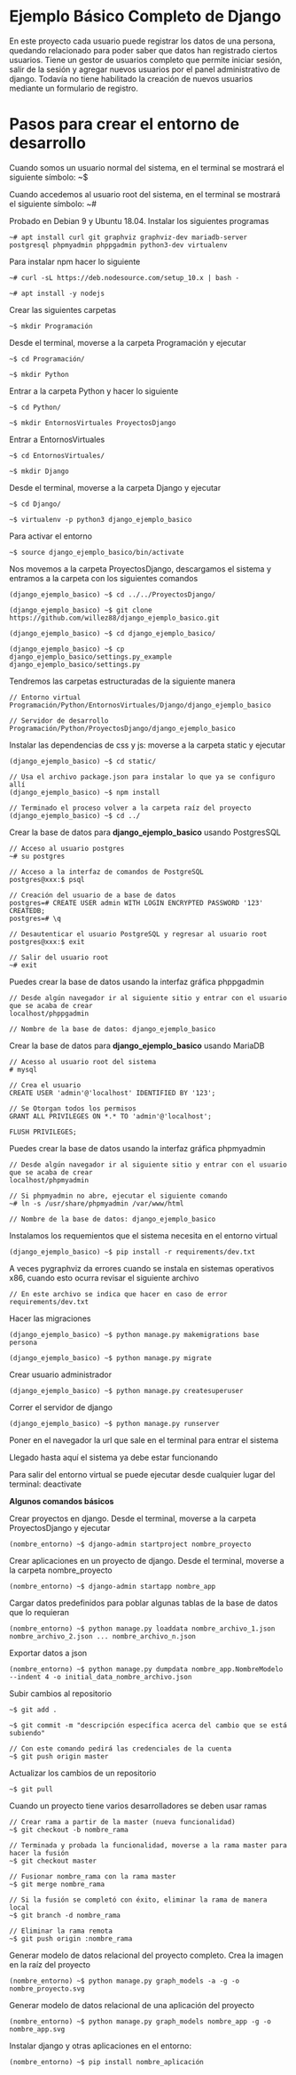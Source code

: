 # Ejemplo Básico Completo de Django

En este proyecto cada usuario puede registrar los datos de una persona, quedando relacionado para poder saber que datos han registrado ciertos usuarios. Tiene un gestor de usuarios completo que permite iniciar sesión, salir de la sesión y agregar nuevos usuarios por el panel administrativo de django. Todavía no tiene habilitado la creación de nuevos usuarios mediante un formulario de registro.

# Pasos para crear el entorno de desarrollo

Cuando somos un usuario normal del sistema, en el terminal se mostrará el siguiente símbolo: ~$

Cuando accedemos al usuario root del sistema, en el terminal se mostrará el siguiente símbolo: ~#

Probado en Debian 9 y Ubuntu 18.04. Instalar los siguientes programas

    ~# apt install curl git graphviz graphviz-dev mariadb-server postgresql phpmyadmin phppgadmin python3-dev virtualenv

Para instalar npm hacer lo siguiente

    ~# curl -sL https://deb.nodesource.com/setup_10.x | bash -

    ~# apt install -y nodejs

Crear las siguientes carpetas

    ~$ mkdir Programación

Desde el terminal, moverse a la carpeta Programación y ejecutar

    ~$ cd Programación/

    ~$ mkdir Python

Entrar a la carpeta Python y hacer lo siguiente

    ~$ cd Python/

    ~$ mkdir EntornosVirtuales ProyectosDjango

Entrar a EntornosVirtuales

    ~$ cd EntornosVirtuales/

    ~$ mkdir Django

Desde el terminal, moverse a la carpeta Django y ejecutar

    ~$ cd Django/

    ~$ virtualenv -p python3 django_ejemplo_basico

Para activar el entorno

    ~$ source django_ejemplo_basico/bin/activate

Nos movemos a la carpeta ProyectosDjango, descargamos el sistema y entramos a la carpeta con los siguientes comandos

    (django_ejemplo_basico) ~$ cd ../../ProyectosDjango/

    (django_ejemplo_basico) ~$ git clone https://github.com/willez88/django_ejemplo_basico.git

    (django_ejemplo_basico) ~$ cd django_ejemplo_basico/

    (django_ejemplo_basico) ~$ cp django_ejemplo_basico/settings.py_example django_ejemplo_basico/settings.py

Tendremos las carpetas estructuradas de la siguiente manera

    // Entorno virtual
    Programación/Python/EntornosVirtuales/Django/django_ejemplo_basico

    // Servidor de desarrollo
    Programación/Python/ProyectosDjango/django_ejemplo_basico

Instalar las dependencias de css y js: moverse a la carpeta static y ejecutar

    (django_ejemplo_basico) ~$ cd static/

    // Usa el archivo package.json para instalar lo que ya se configuro allí
    (django_ejemplo_basico) ~$ npm install

    // Terminado el proceso volver a la carpeta raíz del proyecto
    (django_ejemplo_basico) ~$ cd ../

Crear la base de datos para __django_ejemplo_basico__ usando PostgresSQL

    // Acceso al usuario postgres
    ~# su postgres

    // Acceso a la interfaz de comandos de PostgreSQL
    postgres@xxx:$ psql

    // Creación del usuario de a base de datos
    postgres=# CREATE USER admin WITH LOGIN ENCRYPTED PASSWORD '123' CREATEDB;
    postgres=# \q

    // Desautenticar el usuario PostgreSQL y regresar al usuario root
    postgres@xxx:$ exit

    // Salir del usuario root
    ~# exit

Puedes crear la base de datos usando la interfaz gráfica phppgadmin

    // Desde algún navegador ir al siguiente sitio y entrar con el usuario que se acaba de crear
    localhost/phppgadmin

    // Nombre de la base de datos: django_ejemplo_basico

Crear la base de datos para __django_ejemplo_basico__ usando MariaDB

    // Acesso al usuario root del sistema
    # mysql

    // Crea el usuario
    CREATE USER 'admin'@'localhost' IDENTIFIED BY '123';

    // Se Otorgan todos los permisos
    GRANT ALL PRIVILEGES ON *.* TO 'admin'@'localhost';

    FLUSH PRIVILEGES;

Puedes crear la base de datos usando la interfaz gráfica phpmyadmin

    // Desde algún navegador ir al siguiente sitio y entrar con el usuario que se acaba de crear
    localhost/phpmyadmin

    // Si phpmyadmin no abre, ejecutar el siguiente comando
    ~# ln -s /usr/share/phpmyadmin /var/www/html

    // Nombre de la base de datos: django_ejemplo_basico

Instalamos los requemientos que el sistema necesita en el entorno virtual

    (django_ejemplo_basico) ~$ pip install -r requirements/dev.txt

A veces pygraphviz da errores cuando se instala en sistemas operativos x86, cuando esto ocurra revisar el siguiente archivo

    // En este archivo se indica que hacer en caso de error
    requirements/dev.txt

Hacer las migraciones

    (django_ejemplo_basico) ~$ python manage.py makemigrations base persona

    (django_ejemplo_basico) ~$ python manage.py migrate

Crear usuario administrador

    (django_ejemplo_basico) ~$ python manage.py createsuperuser

Correr el servidor de django

    (django_ejemplo_basico) ~$ python manage.py runserver

Poner en el navegador la url que sale en el terminal para entrar el sistema

Llegado hasta aquí el sistema ya debe estar funcionando

Para salir del entorno virtual se puede ejecutar desde cualquier lugar del terminal: deactivate

__Algunos comandos básicos__

Crear proyectos en django. Desde el terminal, moverse a la carpeta ProyectosDjango y ejecutar

    (nombre_entorno) ~$ django-admin startproject nombre_proyecto

Crear aplicaciones en un proyecto de django. Desde el terminal, moverse a la carpeta nombre_proyecto

    (nombre_entorno) ~$ django-admin startapp nombre_app

Cargar datos predefinidos para poblar algunas tablas de la base de datos que lo requieran

    (nombre_entorno) ~$ python manage.py loaddata nombre_archivo_1.json nombre_archivo_2.json ... nombre_archivo_n.json

Exportar datos a json

    (nombre_entorno) ~$ python manage.py dumpdata nombre_app.NombreModelo --indent 4 -o initial_data_nombre_archivo.json

Subir cambios al repositorio

    ~$ git add .

    ~$ git commit -m "descripción específica acerca del cambio que se está subiendo"

    // Con este comando pedirá las credenciales de la cuenta
    ~$ git push origin master

Actualizar los cambios de un repositorio

    ~$ git pull

Cuando un proyecto tiene varios desarrolladores se deben usar ramas

    // Crear rama a partir de la master (nueva funcionalidad)
    ~$ git checkout -b nombre_rama

    // Terminada y probada la funcionalidad, moverse a la rama master para hacer la fusión
    ~$ git checkout master

    // Fusionar nombre_rama con la rama master
    ~$ git merge nombre_rama

    // Si la fusión se completó con éxito, eliminar la rama de manera local
    ~$ git branch -d nombre_rama

    // Eliminar la rama remota
    ~$ git push origin :nombre_rama

Generar modelo de datos relacional del proyecto completo. Crea la imagen en la raíz del proyecto

    (nombre_entorno) ~$ python manage.py graph_models -a -g -o nombre_proyecto.svg

Generar modelo de datos relacional de una aplicación del proyecto

    (nombre_entorno) ~$ python manage.py graph_models nombre_app -g -o nombre_app.svg

Instalar django y otras aplicaciones en el entorno:

    (nombre_entorno) ~$ pip install nombre_aplicación
